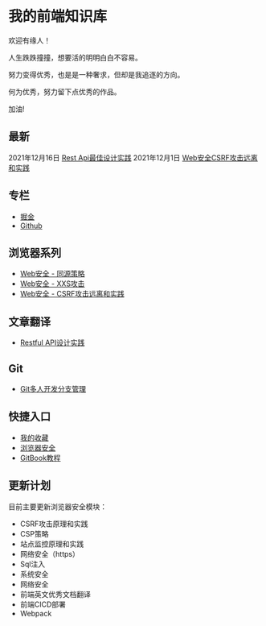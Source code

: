 # 我的前端知识库

欢迎有缘人！

人生跌跌撞撞，想要活的明明白白不容易。

努力变得优秀，也是是一种奢求，但却是我追逐的方向。

何为优秀，努力留下点优秀的作品。

加油!

## 最新


2021年12月16日 [Rest Api最佳设计实践](https://lpfbook.gitbook.io/docs/unknown/restful-api-cn)
2021年12月1日  [Web安全CSRF攻击远离和实践](https://lpfbook.gitbook.io/docs/browser-security/csrf)


## 专栏

* [掘金](https://juejin.cn/user/3940246036948840)
* [Github](https://github.com/richLpf)


## 浏览器系列

- [Web安全 - 同源策略](https://lpfbook.gitbook.io/docs/browser-security/same-origin-policy)
- [Web安全 - XXS攻击](https://lpfbook.gitbook.io/docs/browser-security/xss)
- [Web安全 - CSRF攻击远离和实践](https://lpfbook.gitbook.io/docs/browser-security/csrf)

## 文章翻译

- [Restful API设计实践](https://lpfbook.gitbook.io/docs/unknown/restful-api-cn)

## Git

- [Git多人开发分支管理](https://lpfbook.gitbook.io/docs/git/more/分支管理)



## 快捷入口

- [我的收藏](https://lpfbook.gitbook.io/docs/collection)
- [浏览器安全](https://lpfbook.gitbook.io/docs/browser-security)
- [GitBook教程](https://lpfbook.gitbook.io/docs/gitbook)



## 更新计划

目前主要更新浏览器安全模块：

- CSRF攻击原理和实践
- CSP策略
- 站点监控原理和实践
- 网络安全（https）
- Sql注入
- 系统安全
- 网络安全
- 前端英文优秀文档翻译
- 前端CICD部署
- Webpack